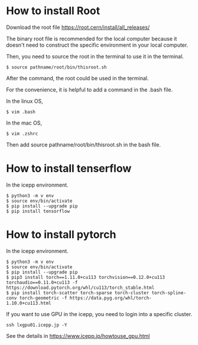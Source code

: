 # How to install Root
Download the root file https://root.cern/install/all_releases/ 

The binary root file is recommended for the local computer because it doesn't need to construct the specific environment in your local computer.

Then, you need to source the root in the terminal to use it in the terminal.
```shell
$ source pathname/root/bin/thisroot.sh
```
After the command, the root could be used in the terminal.

For the convenience, it is helpful to add a command in the .bash file.

In the linux OS,
```shell
$ vim .bash
```
In the mac OS,
```shell
$ vim .zshrc
```
Then add source pathname/root/bin/thisroot.sh in the bash file.
# How to install tenserflow
In the icepp environment.
```shell
$ python3 -m v env
$ source env/bin/activate
$ pip install --upgrade pip
$ pip install tensorflow
```

# How to install pytorch
In the icepp environment.
```shell
$ python3 -m v env
$ source env/bin/activate
$ pip install --upgrade pip
$ pip3 install torch==1.11.0+cu113 torchvision==0.12.0+cu113 torchaudio==0.11.0+cu113 -f https://download.pytorch.org/whl/cu113/torch_stable.html
$ pip install torch-scatter torch-sparse torch-cluster torch-spline-conv torch-geometric -f https://data.pyg.org/whl/torch-1.10.0+cu113.html
```

If you want to use GPU in the icepp, you need to login into a specific cluster.
```shell
ssh lxgpu01.icepp.jp -Y
```
See the details in https://www.icepp.jp/howtouse_gpu.html
